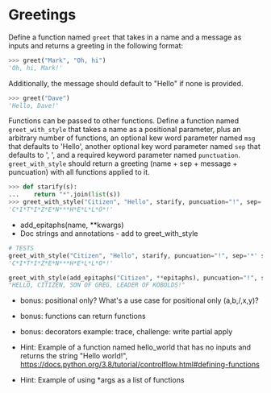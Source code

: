 # Greetings

Define a function named `greet` that takes in a name and a message as inputs and returns a greeting in the following format:

```python
>>> greet("Mark", "Oh, hi")
'Oh, hi, Mark!'
```

Additionally, the message should default to "Hello" if none is provided.

```python
>>> greet("Dave")
'Hello, Dave!'
```

Functions can be passed to other functions. Define a function named `greet_with_style` that takes a name as a positional parameter, plus an arbitrary number of functions, an optional kew word parameter named `msg` that defaults to 'Hello', another optional key word parameter named `sep` that defaults to ', ', and a required keyword parameter named `punctuation`. `greet_with_style` should return a greeting (name + sep + message + puncuation) with all functions applied to it.

```python
>>> def starify(s):
...    return "*".join(list(s))
>>> greet_with_style("Citizen", "Hello", starify, puncuation="!", sep='*' shout=True)
'C*I*T*I*Z*E*N***H*E*L*L*O*!'
```

- add_epitaphs(name, \*\*kwargs)
- Doc strings and annotations - add to greet_with_style

```python
# TESTS
greet_with_style("Citizen", "Hello", starify, puncuation="!", sep='*' shout=True)
'C*I*T*I*Z*E*N***H*E*L*L*O*!'

greet_with_style(add_epitaphs("Citizen", **epitaphs), puncuation="!", shout=True)
"HELLO, CITIZEN, SON OF GREG, LEADER OF KOBOLDS!"
```

- bonus: positional only? What's a use case for positional only (a,b,/,x,y)?
- bonus: functions can return functions
- bonus: decorators example: trace, challenge: write partial apply

- Hint: Example of a function named hello_world that has no inputs and returns the string "Hello world!", https://docs.python.org/3.8/tutorial/controlflow.html#defining-functions
- Hint: Example of using \*args as a list of functions
